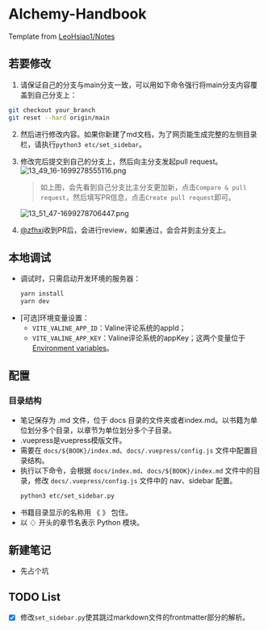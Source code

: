 # Alchemy-Handbook


Template from [LeoHsiao1/Notes](https://github.com/LeoHsiao1/Notes)

## 若要修改

1. 请保证自己的分支与main分支一致，可以用如下命令强行将main分支内容覆盖到自己分支上：
```bash
git checkout your_branch
git reset --hard origin/main
```

2. 然后进行修改内容。如果你新建了md文档，为了网页能生成完整的左侧目录栏，请执行`python3 etc/set_sidebar`。

3. 修改完后提交到自己的分支上，然后向主分支发起pull request。
![13_49_16-1699278555116.png](https://img.idzc.top/picgoimg/2023/11/06/13_49_16-1699278555116.png)
    > 如上图，会先看到自己分支比主分支更加新，点击`Compare & pull request`，然后填写PR信息，点击`Create pull request`即可。

    ![13_51_47-1699278706447.png](https://img.idzc.top/picgoimg/2023/11/06/13_51_47-1699278706447.png)

4. [@zfhxi](https://github.com/zfhxi)收到PR后，会进行review，如果通过，会合并到主分支上。

## 本地调试

- 调试时，只需启动开发环境的服务器：
  ```sh
  yarn install
  yarn dev
  ```
- [可选]环境变量设置：
    - `VITE_VALINE_APP_ID`：Valine评论系统的appId；
    - `VITE_VALINE_APP_KEY`：Valine评论系统的appKey；这两个变量位于[Environment variables](https://github.com/zfhxi/Alchemy-Handbook/settings/environments/952272111/edit)。

## 配置

### 目录结构

- 笔记保存为 .md 文件，位于 docs 目录的文件夹或者index.md。以书籍为单位划分多个目录，以章节为单位划分多个子目录。
- .vuepress是vuepress模版文件。
- 需要在 `docs/${BOOK}/index.md`、`docs/.vuepress/config.js` 文件中配置目录结构。
- 执行以下命令，会根据 `docs/index.md`、`docs/${BOOK}/index.md` 文件中的目录，修改 `docs/.vuepress/config.js` 文件中的 nav、sidebar 配置。
  ```sh
  python3 etc/set_sidebar.py
  ```
- 书籍目录显示的名称用 《 》 包住。
- 以 ♢ 开头的章节名表示 Python 模块。


## 新建笔记
- 先占个坑

## TODO List

- [x] 修改`set_sidebar.py`使其跳过markdown文件的frontmatter部分的解析。
